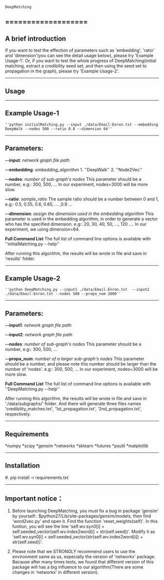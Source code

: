 
	DeepMatching
===================
--------------------
A brief introduction
--------------------
If you want to test the effection of parameters such as 'embedding', 'ratio' and 'dimension'(you can see the detail usage below), please try 'Example Usage-1'. Or, if you want to test the whole progress of DeepMatching(initial matching, extract a credibility seed set, and then using the seed set to propagation in the graph), please try 'Example Usage-2'.

-----
Usage
-----
-------------------
**Example Usage-1**
-------------------
	''python initialMatching.py --input ./data/Email-Enron.txt --embedding DeepWalk --nodes 500 --ratio 0.8 --dimension 64''
-----------
Parameters:
-----------
**--input**:	*network graph file path*

**--embedding**:	*embedding_algorithm*
	1. ''DeepWalk''
	2. ''Node2Vec''

**--nodes**:	*number of sub-graph's nodes*
	This parameter should be a number, e.g::
	300, 500, ...
	In our experiment, nodes=3000 will be more slow.

**--ratio**:	*sample_ratio*
	The sample ratio should be a number between 0 and 1, e.g::
	0.5, 0.55, 0.6, 0.65, ... ,0.9 ...

**--dimension**:	*assign the dimension used in the embedding algorithm*
	This parameter is used in the embedding algorithm, in order to generate a vector who has the specified dimension.
	e.g:: 20, 30, 40, 50, ..., 120 .... 
	In our experiment, we using dimension=64.

**Full Command List**
	The full list of command line options is available with ''initialMatching.py --help''

After running this algorithm, the results will be wrote in file and save in 'results' folder.

-------------------
**Example Usage-2**
-------------------
	''python DeepMatching.py --input1 ./data/Email-Enron.txt  --input2 ./data/Email-Enron.txt --nodes 500 --propa_num 2000''
-----------
Parameters:
-----------
**--input1**:	*network graph file path*

**--input2**:	*network graph file path*

**--nodes**:	*number of sub-graph's nodes*
	This parameter should be a number, e.g::
	300, 500, ...

**--propa_num**:	*number of a larger sub-graph's nodes*
	This parameter should be a number, and please note this number should be larger than the number of 'nodes'. e.g:: 
	300, 500, ...
	In our experiment, nodes=3000 will be more slow.

**Full Command List**
	The full list of command line options is available with ''DeepMatching.py --help''

After running this algorithm, the results will be wrote in file and save in './data/subgraphs/' folder. And there will generate three files names 'credibility_matches.txt', '1st_propagation.txt', '2nd_propagation.txt', respectively.

------------
Requirements
------------
*numpy
*scipy
*gensim
*networkx
*sklearn
*futures
*psutil
*matplotlib

------------
Installation
------------
#. pip install -r requirements.txt

-----------------
Important notice：
-----------------
1. Before launching DeepMatching, you must fix a bug in package 'gensim' by yourself::
    $python27/Lib/site-packages/gensim/models, then find 'word2vec.py' and open it. Find the function 'reset_weights(self)'. In this funtion, you will see the line 'self.wv.syn0[i] = self.seeded_vector(self.wv.index2word[i] + str(self.seed))'. Modify it as 'self.wv.syn0[i] = self.seeded_vector(str(self.wv.index2word[i]) + str(self.seed))'.

2. Please note that we STRONGLY recommend users to use the environment same as us, especially the version of  'networkx' package. Because after many times tests, we found that different version of this package will has a big influence to our algorithm(There are some changes in 'networkx' in different version).
